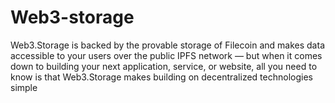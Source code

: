 # Web3-storage
Web3.Storage is backed by the provable storage of Filecoin and makes data accessible to your users over the public IPFS network — but when it comes down to building your next application, service, or website, all you need to know is that Web3.Storage makes building on decentralized technologies simple

